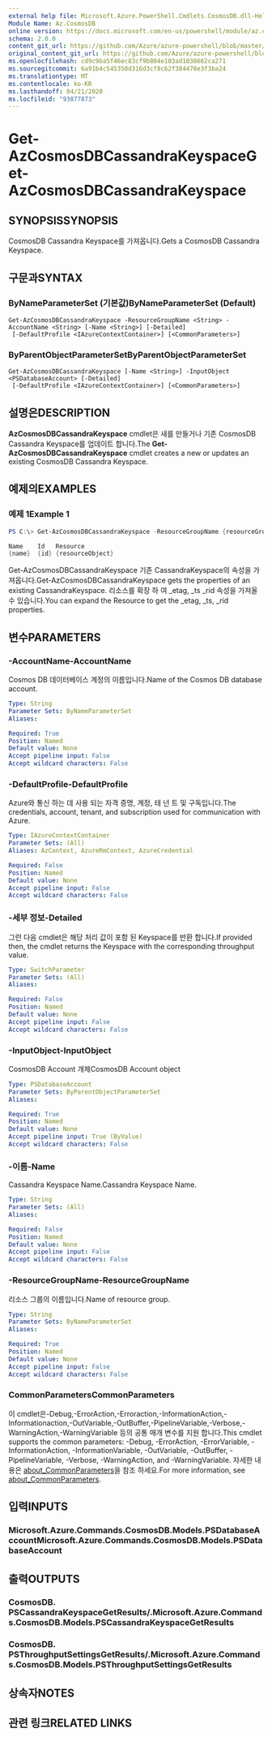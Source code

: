 ```yaml
---
external help file: Microsoft.Azure.PowerShell.Cmdlets.CosmosDB.dll-Help.xml
Module Name: Az.CosmosDB
online version: https://docs.microsoft.com/en-us/powershell/module/az.cosmosdb/get-azcosmosdbcassandrakeyspace
schema: 2.0.0
content_git_url: https://github.com/Azure/azure-powershell/blob/master/src/CosmosDB/CosmosDB/help/Get-AzCosmosDBCassandraKeyspace.md
original_content_git_url: https://github.com/Azure/azure-powershell/blob/master/src/CosmosDB/CosmosDB/help/Get-AzCosmosDBCassandraKeyspace.md
ms.openlocfilehash: cd9c9ba5f46ec83cf9b804e103ad1038662ca271
ms.sourcegitcommit: 6a91b4c545350d316d3cf8c62f384478e3f3ba24
ms.translationtype: MT
ms.contentlocale: ko-KR
ms.lasthandoff: 04/21/2020
ms.locfileid: "93877873"
---
```

# <span data-ttu-id="6ddfc-101">Get-AzCosmosDBCassandraKeyspace</span><span class="sxs-lookup"><span data-stu-id="6ddfc-101">Get-AzCosmosDBCassandraKeyspace</span></span>

## <span data-ttu-id="6ddfc-102">SYNOPSIS</span><span class="sxs-lookup"><span data-stu-id="6ddfc-102">SYNOPSIS</span></span>
<span data-ttu-id="6ddfc-103">CosmosDB Cassandra Keyspace를 가져옵니다.</span><span class="sxs-lookup"><span data-stu-id="6ddfc-103">Gets a CosmosDB Cassandra Keyspace.</span></span>

## <span data-ttu-id="6ddfc-104">구문과</span><span class="sxs-lookup"><span data-stu-id="6ddfc-104">SYNTAX</span></span>

### <span data-ttu-id="6ddfc-105">ByNameParameterSet (기본값)</span><span class="sxs-lookup"><span data-stu-id="6ddfc-105">ByNameParameterSet (Default)</span></span>
```
Get-AzCosmosDBCassandraKeyspace -ResourceGroupName <String> -AccountName <String> [-Name <String>] [-Detailed]
 [-DefaultProfile <IAzureContextContainer>] [<CommonParameters>]
```

### <span data-ttu-id="6ddfc-106">ByParentObjectParameterSet</span><span class="sxs-lookup"><span data-stu-id="6ddfc-106">ByParentObjectParameterSet</span></span>
```
Get-AzCosmosDBCassandraKeyspace [-Name <String>] -InputObject <PSDatabaseAccount> [-Detailed]
 [-DefaultProfile <IAzureContextContainer>] [<CommonParameters>]
```

## <span data-ttu-id="6ddfc-107">설명은</span><span class="sxs-lookup"><span data-stu-id="6ddfc-107">DESCRIPTION</span></span>
<span data-ttu-id="6ddfc-108">**AzCosmosDBCassandraKeyspace** cmdlet은 새를 만들거나 기존 CosmosDB Cassandra Keyspace를 업데이트 합니다.</span><span class="sxs-lookup"><span data-stu-id="6ddfc-108">The **Get-AzCosmosDBCassandraKeyspace** cmdlet creates a new or updates an existing CosmosDB Cassandra Keyspace.</span></span>

## <span data-ttu-id="6ddfc-109">예제의</span><span class="sxs-lookup"><span data-stu-id="6ddfc-109">EXAMPLES</span></span>

### <span data-ttu-id="6ddfc-110">예제 1</span><span class="sxs-lookup"><span data-stu-id="6ddfc-110">Example 1</span></span>
```powershell
PS C:\> Get-AzCosmosDBCassandraKeyspace -ResourceGroupName {resourceGroupName} -AccountName {accountName} -Name {name}

Name    Id   Resource
{name}  {id} {resourceObject}
```

<span data-ttu-id="6ddfc-111">Get-AzCosmosDBCassandraKeyspace 기존 CassandraKeyspace의 속성을 가져옵니다.</span><span class="sxs-lookup"><span data-stu-id="6ddfc-111">Get-AzCosmosDBCassandraKeyspace gets the properties of an existing CassandraKeyspace.</span></span> <span data-ttu-id="6ddfc-112">리소스를 확장 하 여 _etag, _ts _rid 속성을 가져올 수 있습니다.</span><span class="sxs-lookup"><span data-stu-id="6ddfc-112">You can expand the Resource to get the _etag, _ts, _rid properties.</span></span>

## <span data-ttu-id="6ddfc-113">변수</span><span class="sxs-lookup"><span data-stu-id="6ddfc-113">PARAMETERS</span></span>

### <span data-ttu-id="6ddfc-114">-AccountName</span><span class="sxs-lookup"><span data-stu-id="6ddfc-114">-AccountName</span></span>
<span data-ttu-id="6ddfc-115">Cosmos DB 데이터베이스 계정의 이름입니다.</span><span class="sxs-lookup"><span data-stu-id="6ddfc-115">Name of the Cosmos DB database account.</span></span>

```yaml
Type: String
Parameter Sets: ByNameParameterSet
Aliases:

Required: True
Position: Named
Default value: None
Accept pipeline input: False
Accept wildcard characters: False
```

### <span data-ttu-id="6ddfc-116">-DefaultProfile</span><span class="sxs-lookup"><span data-stu-id="6ddfc-116">-DefaultProfile</span></span>
<span data-ttu-id="6ddfc-117">Azure와 통신 하는 데 사용 되는 자격 증명, 계정, 테 넌 트 및 구독입니다.</span><span class="sxs-lookup"><span data-stu-id="6ddfc-117">The credentials, account, tenant, and subscription used for communication with Azure.</span></span>

```yaml
Type: IAzureContextContainer
Parameter Sets: (All)
Aliases: AzContext, AzureRmContext, AzureCredential

Required: False
Position: Named
Default value: None
Accept pipeline input: False
Accept wildcard characters: False
```

### <span data-ttu-id="6ddfc-118">-세부 정보</span><span class="sxs-lookup"><span data-stu-id="6ddfc-118">-Detailed</span></span>
<span data-ttu-id="6ddfc-119">그런 다음 cmdlet은 해당 처리 값이 포함 된 Keyspace를 반환 합니다.</span><span class="sxs-lookup"><span data-stu-id="6ddfc-119">If provided then, the cmdlet returns the Keyspace with the corresponding throughput value.</span></span>

```yaml
Type: SwitchParameter
Parameter Sets: (All)
Aliases:

Required: False
Position: Named
Default value: None
Accept pipeline input: False
Accept wildcard characters: False
```

### <span data-ttu-id="6ddfc-120">-InputObject</span><span class="sxs-lookup"><span data-stu-id="6ddfc-120">-InputObject</span></span>
<span data-ttu-id="6ddfc-121">CosmosDB Account 개체</span><span class="sxs-lookup"><span data-stu-id="6ddfc-121">CosmosDB Account object</span></span>

```yaml
Type: PSDatabaseAccount
Parameter Sets: ByParentObjectParameterSet
Aliases:

Required: True
Position: Named
Default value: None
Accept pipeline input: True (ByValue)
Accept wildcard characters: False
```

### <span data-ttu-id="6ddfc-122">-이름</span><span class="sxs-lookup"><span data-stu-id="6ddfc-122">-Name</span></span>
<span data-ttu-id="6ddfc-123">Cassandra Keyspace Name.</span><span class="sxs-lookup"><span data-stu-id="6ddfc-123">Cassandra Keyspace Name.</span></span>

```yaml
Type: String
Parameter Sets: (All)
Aliases:

Required: False
Position: Named
Default value: None
Accept pipeline input: False
Accept wildcard characters: False
```

### <span data-ttu-id="6ddfc-124">-ResourceGroupName</span><span class="sxs-lookup"><span data-stu-id="6ddfc-124">-ResourceGroupName</span></span>
<span data-ttu-id="6ddfc-125">리소스 그룹의 이름입니다.</span><span class="sxs-lookup"><span data-stu-id="6ddfc-125">Name of resource group.</span></span>

```yaml
Type: String
Parameter Sets: ByNameParameterSet
Aliases:

Required: True
Position: Named
Default value: None
Accept pipeline input: False
Accept wildcard characters: False
```

### <span data-ttu-id="6ddfc-126">CommonParameters</span><span class="sxs-lookup"><span data-stu-id="6ddfc-126">CommonParameters</span></span>
<span data-ttu-id="6ddfc-127">이 cmdlet은-Debug,-ErrorAction,-Erroraction,-InformationAction,-Informationaction,-OutVariable,-OutBuffer,-PipelineVariable,-Verbose,-WarningAction,-WarningVariable 등의 공통 매개 변수를 지원 합니다.</span><span class="sxs-lookup"><span data-stu-id="6ddfc-127">This cmdlet supports the common parameters: -Debug, -ErrorAction, -ErrorVariable, -InformationAction, -InformationVariable, -OutVariable, -OutBuffer, -PipelineVariable, -Verbose, -WarningAction, and -WarningVariable.</span></span> <span data-ttu-id="6ddfc-128">자세한 내용은 [about_CommonParameters](http://go.microsoft.com/fwlink/?LinkID=113216)을 참조 하세요.</span><span class="sxs-lookup"><span data-stu-id="6ddfc-128">For more information, see [about_CommonParameters](http://go.microsoft.com/fwlink/?LinkID=113216).</span></span>

## <span data-ttu-id="6ddfc-129">입력</span><span class="sxs-lookup"><span data-stu-id="6ddfc-129">INPUTS</span></span>

### <span data-ttu-id="6ddfc-130">Microsoft.Azure.Commands.CosmosDB.Models.PSDatabaseAccount</span><span class="sxs-lookup"><span data-stu-id="6ddfc-130">Microsoft.Azure.Commands.CosmosDB.Models.PSDatabaseAccount</span></span>

## <span data-ttu-id="6ddfc-131">출력</span><span class="sxs-lookup"><span data-stu-id="6ddfc-131">OUTPUTS</span></span>

### <span data-ttu-id="6ddfc-132">CosmosDB. PSCassandraKeyspaceGetResults/.</span><span class="sxs-lookup"><span data-stu-id="6ddfc-132">Microsoft.Azure.Commands.CosmosDB.Models.PSCassandraKeyspaceGetResults</span></span>

### <span data-ttu-id="6ddfc-133">CosmosDB. PSThroughputSettingsGetResults/.</span><span class="sxs-lookup"><span data-stu-id="6ddfc-133">Microsoft.Azure.Commands.CosmosDB.Models.PSThroughputSettingsGetResults</span></span>

## <span data-ttu-id="6ddfc-134">상속자</span><span class="sxs-lookup"><span data-stu-id="6ddfc-134">NOTES</span></span>

## <span data-ttu-id="6ddfc-135">관련 링크</span><span class="sxs-lookup"><span data-stu-id="6ddfc-135">RELATED LINKS</span></span>
